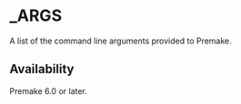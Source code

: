 # _ARGS

A list of the command line arguments provided to Premake.

## Availability

Premake 6.0 or later.
